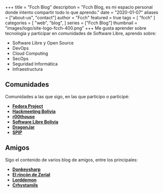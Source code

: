+++
title = "Fcch Blog"
description = "Fcch Blog, es mi espacio personal donde intento compartir todo lo que aprendo."
date = "2020-01-07"
aliases = ["about-us", "contact"]
author = "Fcch"
featured = true
tags = [
    "fcch"
]
categories = [
    "web",
    "blog",
]
series = ["Fcch Blog"]
thumbnail = "images/logo/site-logo-fcch-400.png"
+++
Me gusta aprender sobre tecnología y participar en comunidades de Software Libre, aprendo sobre:

- Software Libre y Open Source
- DevOps
- Cloud Computing 
- SecOps
- Seguridad Informática
- Infraestructura

## Comunidades
Comunidades a las que sigo, en las que participo o participé:

- [**Fedora Project**](https://fedoraproject.org/)
- [**Hackmeeting Bolivia**](https://hackmeeting.org.bo/)
- [**r00thouse**](https://www.hacklab.org.bo/)
- [**Software Libre Bolivia**](https://www.softwarelibre.org.bo/)
- [**DragonJar**](https://comunidad.dragonjar.info/)
- [**SPIP**](https://spip.net)

## Amigos
Sigo el contenido de varios blog de amigos, entre los principales: 

- [**Donkeysharp**](https://blog.donkeysharp.xyz)
- [**El rincón de Zerial**](https://blog.zerial.org)
- [**Lorddemon**](https://blog.lorddemon.org/)
- [**Crhystamils**](https://blog.crhystamils.xyz/)
